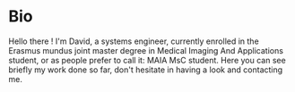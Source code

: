 # Bio
Hello there ! I'm David, a systems engineer, currently enrolled in the Erasmus mundus joint master degree in Medical Imaging And Applications student, or as people prefer to call it: MAIA MsC student. Here you can see briefly my work done so far, don't hesitate in having a look and contacting me.
